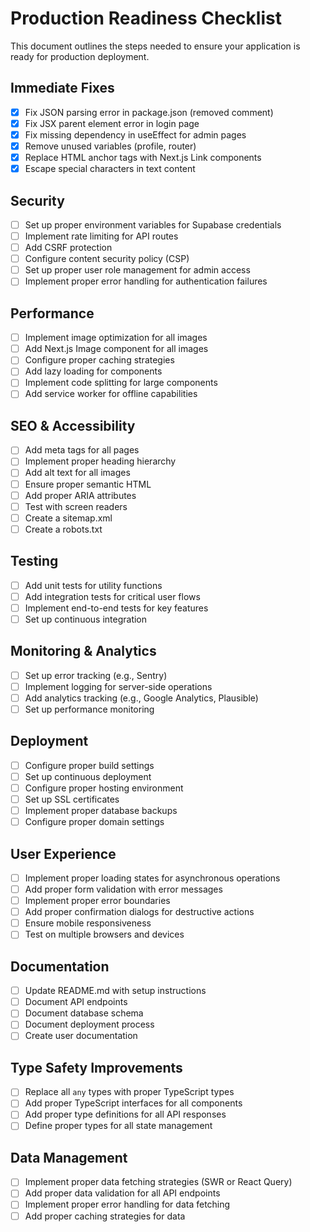 # Production Readiness Checklist

This document outlines the steps needed to ensure your application is ready for production deployment.

## Immediate Fixes

- [x] Fix JSON parsing error in package.json (removed comment)
- [x] Fix JSX parent element error in login page
- [x] Fix missing dependency in useEffect for admin pages
- [x] Remove unused variables (profile, router)
- [x] Replace HTML anchor tags with Next.js Link components
- [x] Escape special characters in text content

## Security

- [ ] Set up proper environment variables for Supabase credentials
- [ ] Implement rate limiting for API routes
- [ ] Add CSRF protection
- [ ] Configure content security policy (CSP)
- [ ] Set up proper user role management for admin access
- [ ] Implement proper error handling for authentication failures

## Performance

- [ ] Implement image optimization for all images
- [ ] Add Next.js Image component for all images
- [ ] Configure proper caching strategies
- [ ] Add lazy loading for components
- [ ] Implement code splitting for large components
- [ ] Add service worker for offline capabilities

## SEO & Accessibility

- [ ] Add meta tags for all pages
- [ ] Implement proper heading hierarchy
- [ ] Add alt text for all images
- [ ] Ensure proper semantic HTML
- [ ] Add proper ARIA attributes
- [ ] Test with screen readers
- [ ] Create a sitemap.xml
- [ ] Create a robots.txt

## Testing

- [ ] Add unit tests for utility functions
- [ ] Add integration tests for critical user flows
- [ ] Implement end-to-end tests for key features
- [ ] Set up continuous integration

## Monitoring & Analytics

- [ ] Set up error tracking (e.g., Sentry)
- [ ] Implement logging for server-side operations
- [ ] Add analytics tracking (e.g., Google Analytics, Plausible)
- [ ] Set up performance monitoring

## Deployment

- [ ] Configure proper build settings
- [ ] Set up continuous deployment
- [ ] Configure proper hosting environment
- [ ] Set up SSL certificates
- [ ] Implement proper database backups
- [ ] Configure proper domain settings

## User Experience

- [ ] Implement proper loading states for asynchronous operations
- [ ] Add proper form validation with error messages
- [ ] Implement proper error boundaries
- [ ] Add proper confirmation dialogs for destructive actions
- [ ] Ensure mobile responsiveness
- [ ] Test on multiple browsers and devices

## Documentation

- [ ] Update README.md with setup instructions
- [ ] Document API endpoints
- [ ] Document database schema
- [ ] Document deployment process
- [ ] Create user documentation

## Type Safety Improvements

- [ ] Replace all `any` types with proper TypeScript types
- [ ] Add proper TypeScript interfaces for all components
- [ ] Add proper type definitions for all API responses
- [ ] Define proper types for all state management

## Data Management

- [ ] Implement proper data fetching strategies (SWR or React Query)
- [ ] Add proper data validation for all API endpoints
- [ ] Implement proper error handling for data fetching
- [ ] Add proper caching strategies for data